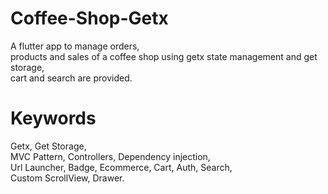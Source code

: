 # Coffee-Shop-Getx

A flutter app to manage orders,     
products and sales of a coffee shop using getx state management and get storage,   
cart and search are provided. 
# Keywords 
Getx, Get Storage,  
MVC Pattern, Controllers, 
Dependency injection,  
Url Launcher, Badge,
Ecommerce, Cart, 
Auth, Search,      
Custom ScrollView,  Drawer.  
